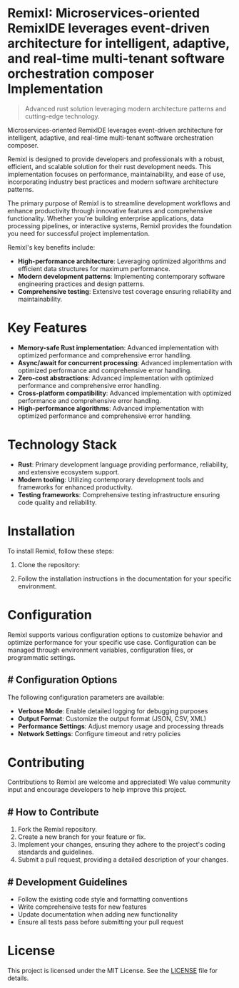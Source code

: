 <!-- fallback_RemixI_20251008120237_55951 -->

# RemixI: Microservices-oriented RemixIDE leverages event-driven architecture for intelligent, adaptive, and real-time multi-tenant software orchestration composer Implementation
> Advanced rust solution leveraging modern architecture patterns and cutting-edge technology.

Microservices-oriented RemixIDE leverages event-driven architecture for intelligent, adaptive, and real-time multi-tenant software orchestration composer.

RemixI is designed to provide developers and professionals with a robust, efficient, and scalable solution for their rust development needs. This implementation focuses on performance, maintainability, and ease of use, incorporating industry best practices and modern software architecture patterns.

The primary purpose of RemixI is to streamline development workflows and enhance productivity through innovative features and comprehensive functionality. Whether you're building enterprise applications, data processing pipelines, or interactive systems, RemixI provides the foundation you need for successful project implementation.

RemixI's key benefits include:

* **High-performance architecture**: Leveraging optimized algorithms and efficient data structures for maximum performance.
* **Modern development patterns**: Implementing contemporary software engineering practices and design patterns.
* **Comprehensive testing**: Extensive test coverage ensuring reliability and maintainability.

# Key Features

* **Memory-safe Rust implementation**: Advanced implementation with optimized performance and comprehensive error handling.
* **Async/await for concurrent processing**: Advanced implementation with optimized performance and comprehensive error handling.
* **Zero-cost abstractions**: Advanced implementation with optimized performance and comprehensive error handling.
* **Cross-platform compatibility**: Advanced implementation with optimized performance and comprehensive error handling.
* **High-performance algorithms**: Advanced implementation with optimized performance and comprehensive error handling.

# Technology Stack

* **Rust**: Primary development language providing performance, reliability, and extensive ecosystem support.
* **Modern tooling**: Utilizing contemporary development tools and frameworks for enhanced productivity.
* **Testing frameworks**: Comprehensive testing infrastructure ensuring code quality and reliability.

# Installation

To install RemixI, follow these steps:

1. Clone the repository:


2. Follow the installation instructions in the documentation for your specific environment.

# Configuration

RemixI supports various configuration options to customize behavior and optimize performance for your specific use case. Configuration can be managed through environment variables, configuration files, or programmatic settings.

## # Configuration Options

The following configuration parameters are available:

* **Verbose Mode**: Enable detailed logging for debugging purposes
* **Output Format**: Customize the output format (JSON, CSV, XML)
* **Performance Settings**: Adjust memory usage and processing threads
* **Network Settings**: Configure timeout and retry policies

# Contributing

Contributions to RemixI are welcome and appreciated! We value community input and encourage developers to help improve this project.

## # How to Contribute

1. Fork the RemixI repository.
2. Create a new branch for your feature or fix.
3. Implement your changes, ensuring they adhere to the project's coding standards and guidelines.
4. Submit a pull request, providing a detailed description of your changes.

## # Development Guidelines

* Follow the existing code style and formatting conventions
* Write comprehensive tests for new features
* Update documentation when adding new functionality
* Ensure all tests pass before submitting your pull request

# License

This project is licensed under the MIT License. See the [LICENSE](https://github.com/Hajjouz/RemixI/blob/main/LICENSE) file for details.
